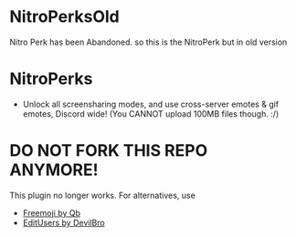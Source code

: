 # NitroPerksOld
Nitro Perk has been Abandoned. so this is the NitroPerk but in old version

# NitroPerks
* Unlock all screensharing modes, and use cross-server emotes & gif emotes, Discord wide! (You CANNOT upload 100MB files though. :/)

# DO NOT FORK THIS REPO ANYMORE!
This plugin no longer works. For alternatives, use
* [Freemoji by Qb](https://betterdiscord.app/Download?id=361)
* [EditUsers by DevilBro](https://betterdiscord.app/Download?id=76)
